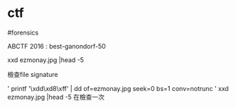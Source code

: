 # ctf

#forensics


ABCTF 2016 : best-ganondorf-50

xxd ezmonay.jpg |head -5

檢查file signature

'
printf '\xdd\xd8\xff' | dd of=ezmonay.jpg seek=0 bs=1 conv=notrunc
'
xxd ezmonay.jpg |head -5
在檢查一次

